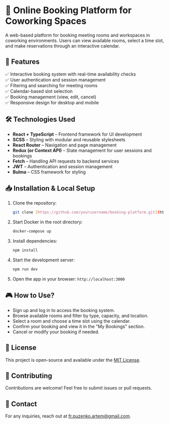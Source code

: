 # 🏢 Online Booking Platform for Coworking Spaces

A web-based platform for booking meeting rooms and workspaces in coworking environments. Users can view available rooms, select a time slot, and make reservations through an interactive calendar.

## 🚀 Features
✅ Interactive booking system with real-time availability checks  
✅ User authentication and session management  
✅ Filtering and searching for meeting rooms  
✅ Calendar-based slot selection  
✅ Booking management (view, edit, cancel)  
✅ Responsive design for desktop and mobile  

## 🛠️ Technologies Used
- **React + TypeScript** – Frontend framework for UI development  
- **SCSS** – Styling with modular and reusable stylesheets  
- **React Router** – Navigation and page management  
- **Redux (or Context API)** – State management for user sessions and bookings  
- **Fetch** – Handling API requests to backend services  
- **JWT** – Authentication and session management  
- **Bulma** – CSS framework for styling  

## 📥 Installation & Local Setup
1. Clone the repository:
   ```sh
   git clone [https://github.com/yourusername/booking-platform.git](https://github.com/artuom2283/Roomly_app.git)
   ```
2. Start Docker in the root directory:
   ```sh
   docker-compose up
   ```
3. Install dependencies:
   ```sh
   npm install
   ```
4. Start the development server:
   ```sh
   npm run dev
   ```
5. Open the app in your browser: `http://localhost:3000`

## 🎮 How to Use?
- Sign up and log in to access the booking system.
- Browse available rooms and filter by type, capacity, and location.
- Select a room and choose a time slot using the calendar.
- Confirm your booking and view it in the "My Bookings" section.
- Cancel or modify your booking if needed.

## 📄 License
This project is open-source and available under the [MIT License](LICENSE).

## 🤝 Contributing
Contributions are welcome! Feel free to submit issues or pull requests.

## 📧 Contact
For any inquiries, reach out at [fr.puzenko.artem@gmail.com](fr.puzenko.artem@gmail.com).


